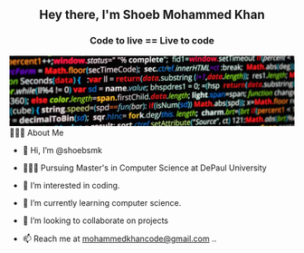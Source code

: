 <h2 align="center">Hey there, I'm Shoeb Mohammed Khan</h2>
<h3 align="center"> Code to live == Live to code </h3>
<img src="images/bg2.png"> 
👨🏻‍💻 About Me

- 👋 Hi, I’m @shoebsmk
- 👨🏻‍💻 Pursuing Master's in Computer Science at DePaul University
 
- 👀 I’m interested in coding.

- 🌱 I’m currently learning computer science.

- 💞️ I’m looking to collaborate on projects

- 📫 Reach me at mohammedkhancode@gmail.com
..
<!---
shoebsmk/shoebsmk is a ✨ special ✨ repository because its `README.md` (this file) appears on your GitHub profile.
You can click the Preview link to take a look at the changes.
--->
